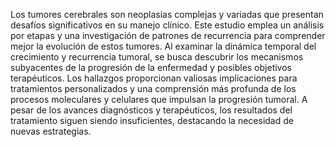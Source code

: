 Los tumores cerebrales son neoplasias complejas y variadas que presentan desafíos significativos en su manejo clínico. Este estudio emplea un análisis por etapas y una investigación de patrones de recurrencia para comprender mejor la evolución de estos tumores. Al examinar la dinámica temporal del crecimiento y recurrencia tumoral, se busca descubrir los mecanismos subyacentes de la progresión de la enfermedad y posibles objetivos terapéuticos. Los hallazgos proporcionan valiosas implicaciones para tratamientos personalizados y una comprensión más profunda de los procesos moleculares y celulares que impulsan la progresión tumoral. A pesar de los avances diagnósticos y terapéuticos, los resultados del tratamiento siguen siendo insuficientes, destacando la necesidad de nuevas estrategias.
